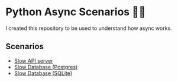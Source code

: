 # Python Async Scenarios 🐍🔀

I created this repository to be used to understand how async works.

## Scenarios

- [Slow API server](API/)
- [Slow Database (Postgres)](database/pgsql/)
- [Slow Database (SQLite)](database/sqlite/)
